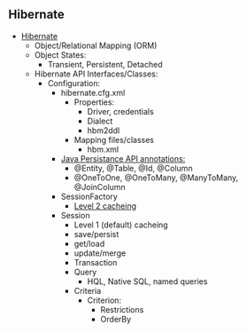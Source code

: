 ## Hibernate
- [Hibernate](https://hibernate.org/orm/)
  - Object/Relational Mapping (ORM)
  - Object States:
    - Transient, Persistent, Detached
  - Hibernate API Interfaces/Classes:
    - Configuration:
      - hibernate.cfg.xml
        - Properties:
          - Driver, credentials
          - Dialect
          - hbm2ddl
        - Mapping files/classes
          - hbm.xml
      - [Java Persistance API annotations:](https://docs.oracle.com/javaee/6/tutorial/doc/bnbpz.html)
        - @Entity, @Table, @Id, @Column
        - @OneToOne, @OneToMany, @ManyToMany, @JoinColumn
      - SessionFactory
        - [Level 2 cacheing](https://www.ehcache.org/)
      - Session
        - Level 1 (default) cacheing
        - save/persist
        - get/load
        - update/merge
        - Transaction
        - Query
          - HQL, Native SQL, named queries
        - Criteria
          - Criterion:
            - Restrictions
            - OrderBy